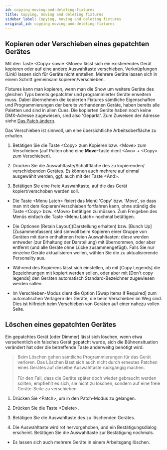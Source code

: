 ```yaml
---
id: copying-moving-and-deleting-fixtures
title: Copying, moving and deleting fixtures
sidebar_label: Copying, moving and deleting fixtures
original_id: copying-moving-and-deleting-fixtures
---
```


Kopieren oder Verschieben eines gepatchten Gerätes
--------------------------------------------------

Mit den Taste \<Copy\> sowie \<Move\> lässt sich ein existierendes Gerät 
kopieren oder auf eine andere Auswahltaste verschieben. Verknüpfungen 
(Link) lassen sich für Geräte nicht erstellen. Mehrere Geräte lassen 
sich in einem Schritt gemeinsam kopieren/verschieben.

Fixtures kann man kopieren, wenn man die Show um weitere Geräte des
gleichen Typs bereits gepatchter und programmierter Geräte erweitern
muss. Dabei übernehmen die kopierten Fixtures sämtliche Eigenschaften
und Programmierungen der bereits vorhandenen Geräte, haben bereits alle
Paletten und sind in allen Cues. Die kopierten Geräte haben noch keine
DMX-Adresse zugewiesen, sind also 'Geparkt'. Zum Zuweisen der Adresse 
siehe [Das Patch ändern](./changing-the-patch.md).

Das Verschieben ist sinnvoll, um eine übersichtliche Arbeitsoberfläche
zu erhalten.

1.  Betätigen Sie die Taste \<Copy\> zum Kopieren bzw. \<Move\> zum 
    Verschieben (auf Pulten ohne eine **Move**-Taste dient \<Avo\> + 
	\<Copy\> zum Verschieben).
	
2.  Drücken Sie die Auswahltaste/Schaltfläche des zu kopierenden/
	verschiebenden Gerätes. Es können auch mehrere auf einmal ausgewählt
	werden, ggf. auch mit der Taste \<And\>.

3.  Betätigen Sie eine freie Auswahltaste, auf die das Gerät
	kopiert/verschoben werden soll.

-   Die Taste \<Menu Latch\> fixiert das Menü 'Copy' bzw. 'Move', so 
	dass man mit dem Kopieren/Verschieben fortfahren kann, ohne ständig 
	die Taste \<Copy\> bzw. \<Move\> betätigen zu müssen. Zum Freigeben 
	des Menüs einfach die Taste \<Menu Latch\> nochmal betätigen.

-   Die Optionen \[Retain Layout\](Darstellung erhalten) bzw. \[Bunch
    Up\](Zusammenfassen) sind sinnvoll beim Kopieren einer Gruppe von
    Geräten mit darin enthaltenen freien Auswahltasten: diese werden
    entweder (zur Erhaltung der Darstellung) mit übernommen, oder aber
    entfernt (und alle Geräte ohne Lücke zusammengefügt). Falls Sie nur
    einzelne Geräte aktualisieren wollen, wählen Sie die zu
    aktualisierende Personality aus.

-   Während des Kopierens lässt sich einstellen, ob mit \[Copy Legends\]
    die Bezeichnungen mit kopiert werden sollen, oder aber mit \[Don't
    copy legends\] den Geräten automatisch Standard-Bezeichner
    zugewiesen werden sollen.

-   Im Verschieben-Modus dient die Option \[Swap Items if Required\] zum
    automatischen Verlagern der Geräte, die beim Verschieben im Weg
    sind. Dies ist hilfreich beim Verschieben von Geräten auf einer
    nahezu vollen Seite.

Löschen eines gepatchten Gerätes
--------------------------------

Ein gepatchtes Gerät (oder Dimmer) lässt sich löschen, wenn etwa
versehentlich ein falsches Gerät gepatcht wurde, sich die
Bühnensituation verändert hat oder die betreffende Taste anderweitig
benötigt wird.

> Beim Löschen gehen sämtliche Programmierungen für das Gerät verloren. Das Löschen lässt sich auch nicht durch erneutes Patchen eines Gerätes auf dieselbe Auswahltaste rückgängig machen.\
\
Für den Fall, dass die Geräte später doch wieder gebraucht werden sollten, empfiehlt es sich, sie nicht zu löschen, sondern auf eine freie Geräte-Seite zu verschieben. 

1.  Drücken Sie \<Patch\>, um in den Patch-Modus zu gelangen.

2.  Drücken Sie die Taste \<Delete\>.

3.  Betätigen Sie die Auswahltaste des zu löschenden Gerätes.

4.  Die Auswahltaste wird rot hervorgehoben, und ein Bestätigungsdialog
	erscheint. Betätigen Sie die Auswahltaste zur Bestätigung nochmals.

-   Es lassen sich auch mehrere Geräte in einem Arbeitsgang löschen.
